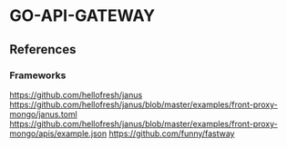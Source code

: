# GO-API-GATEWAY

## References

### Frameworks
https://github.com/hellofresh/janus
	https://github.com/hellofresh/janus/blob/master/examples/front-proxy-mongo/janus.toml
	https://github.com/hellofresh/janus/blob/master/examples/front-proxy-mongo/apis/example.json
https://github.com/funny/fastway
